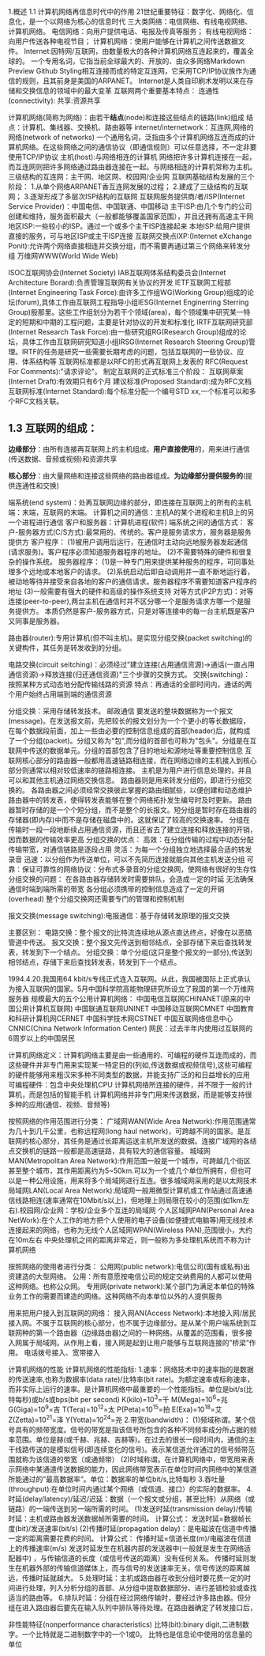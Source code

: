 1.概述
1.1 计算机网络再信息时代中的作用
21世纪重要特征：数字化、网络化、信息化，是一个以网络为核心的信息时代
三大类网络：电信网络、有线电视网络、计算机网络。
  电信网络：向用户提供电话、电报及传真等服务；
  有线电视网络：向用户传送各种电视节目；
  计算机网络：使用户能够在计算机之间传送数据文件。
Internet:因特网/互联网，由数量极大的各种计算机网络互连起来的，覆盖全球的。
  一个专用名词，它指当前全球最大的、开放的、由众多网络Markdown Preview Github Styling相互连接而成的特定互连网，它采用TCP/IP协议族作为通信的规则，且其前身是美国的ARPANET。
Internet是人类自印刷术发明以来在存储和交换信息的领域中的最大变革
互联网两个重要基本特点：
  连通性(connectivity):
  共享:资源共享


计算机网络(简称为网络)：由若干**结点**(node)和连接这些结点的链路(link)组成
  结点：计算机、集线器、交换机、路由器等
internet/internetwork：互连网,网络的网络(network of networks)
  一个通用名词，泛指由多个计算机网络互连而成的计算机网络。在这些网络之间的通信协议（即通信规则）可以任意选择，不一定非要使用TCP/IP协议
主机(host):与网络相连的计算机
网络把许多计算机连接在一起，而互连网则把许多网络通过路由器连接在一起。与网络相连的计算机常称为主机。
三级结构的互连网：主干网、地区网、校园网/企业网
互联网基础结构发展的三个阶段：
  1.从单个网络ARPANET香互连网发展的过程；
  2.建成了三级结构的互联网；
  3.逐渐形成了多层次ISP结构的互联网
互联网服务提供商/者/ISP(Internet Service Provider)：中国电信、中国联通、中国移动
  主干ISP:由几个专门的公司创建和维持，服务面积最大（一般都能够覆盖国家范围），并且还拥有高速主干网
  地区ISP:一些较小的ISP。通过一个或多个主干ISP连接起来
  本地ISP:给用户提供直接的服务，可与地区ISP或主干ISP连接
互联网交换点IXP:(Internet eXchange Ponit):允许两个网络直接相连并交换分组，而不需要再通过第三个网络来转发分组
万维网WWW(World Wide Web)

ISOC互联网协会(Internet Society)
  IAB互联网体系结构委员会(Internet Architecture Borard):负责管理互联网有关协议的开发
    IETF互联网工程部(Internet Engineering Task Force):由许多工作组WG(Working Group)组成的论坛(forum),具体工作由互联网工程指导小组IESG(Internet Enginerring Sterring Group)股那里。这些工作组划分为若干个领域(area)，每个领域集中研究某一特定的短期和中期的工程问题，主要是针对协议的开发和标准化
    IRTF互联网研究部(Internet Research Task Force):由一些研究组RG(Research Group)组成的论坛，具体工作由互联网研究知道小组IRSG(Internet Research Steering Group)管理。IRTF的任务是研究一些需要长期考虑的问题，包括互联网的一些协议、应用、体系结构等
互联网标准都是以RFC的形式再互联网上发表的
RFC(Request For Comments):"请求评论"。
制定互联网的正式标准三个阶段：
  互联网草案(Internet Draft):有效期只有6个月
  建议标准(Proposed Standard):成为RFC文档
  互联网标准(Internet Standard):每个标准分配一个编号STD xx,一个标准可以和多个RFC文档关联。


## 1.3 互联网的组成：
  **边缘部分**：由所有连接再互联网上的主机组成。**用户直接使用**的，用来进行通信(传送数据、音频或视频)和资源共享
  
  **核心部分**：由大量网络和连接这些网络的路由器组成。**为边缘部分提供服务的**(提供连通性和交换)

端系统(end system)：处再互联网边缘的部分，即连接在互联网上的所有的主机
  端：末端，互联网的末端。
计算机之间的通信：主机A的某个进程和主机B上的另一个进程进行通信
客户和服务器：计算机进程(软件)
端系统之间的通信方式：
  客户-服务器方式(C/S方式):最常用的、传统的。客户是服务请求方，服务器是服务提供方
    客户程序：
      (1)被用户调用后运行，在通信时主动向远地服务器发起通信(请求服务)。客户程序必须知道服务器程序的地址。
      (2)不需要特殊的硬件和很复杂的操作系统。
    服务器程序：
      (1)是一种专门用来提供某种服务的程序，可同事处理多个远地或本地客户的请求。
      (2)系统启动后即自动调用并一直不断地运行着，被动地等待并接受来自各地的客户的通信请求。服务器程序不需要知道客户程序的地址
      (3)一般需要有强大的硬件和高级的操作系统支持
  对等方式(P2P方式)：对等连接(peer-to-peer),两台主机在通信时并不区分哪一个是服务请求方哪一个是服务提供方。
    本质仍然是客户-服务器方式，只是对等连接中的每一台主机既是客户又同事是服务器。

路由器(router):专用计算机(但不叫主机)。是实现分组交换(packet switching)的关键构件，其任务是转发收到的分组。

电路交换(circuit seitching)：必须经过”建立连接(占用通信资源)->通话(一直占用通信资源)->释放连接(归还通信资源)"三个步骤的交换方式。
  交换(switching)：按照某种方式动态地分配传输线路的资源
  特点：再通话的全部时间内，通话的两个用户始终占用端到端的通信资源

分组交换：采用存储转发技术。
  邮政通信
要发送的整块数据称为一个报文(message)。在发送报文前，先把较长的报文划分为一个个更小的等长数据段，在每个数据段前面，加上一些由必要的控制信息组成的首部(header)后，就构成了一个分组(packet)。分组又称为"包",而分组的首部也可称为"包头"。分组是在互联网中传送的数据单元。分组的首部包含了目的地址和源地址等重要控制信息
互联网核心部分的路由器一般都用高速链路相连接，而在网络边缘的主机接入到核心部分则通常以相对较低速率的链路相连接。
主机是为用户进行信息处理的，并且可以和其他主机通过网络交换信息。
路由器则是用来转发分组的，即进行分组交换的。
各路由器之间必须经常交换彼此掌握的路由细腻些，以便创建和动态维护路由器中的转发表，使得转发表能够在整个网络拓扑发生编号时及时更新。
路由器暂时存储的是一个个短分组，而不是整个的长报文。短分组是暂时存在路由器的存储器(即内存)中而不是存储在磁盘中的。这就保证了较高的交换速率。
分组在传输时一段一段地断续占用通信资源，而且还省去了建立连接和释放连接的开销，因而数据的传输效率更高
分组交换的优点：
  高效：在分组传输的过程中动态分配传输带宽，对通信链路是逐段占用
  灵活：为每一个分组独立地选择最合适的转发录音
  迅速：以分组作为传送单位，可以不先简历连接就能向其他主机发送分组
  可靠：保证可靠性的网络协议：分布式多录音的分组交换网，使网络有很好的生存性
分组交换的问题：
  在各路由器存储转发时需要排队，会造成一定的时延
  无法确保通信时端到端所需的带宽
  各分组必须携带的控制信息造成了一定的开销(overhead)
  整个分组交换网还需要专门的管理和控制机制

报文交换(message switching):电报通信：基于存储转发原理的报文交换

主要区别：
  电路交换：整个报文的比特流连续地从源点直达终点，好像在以恶搞管道中传送。
  报文交换：整个报文先传送到相邻结点，全部存储下来后查找转发表，转发到下一个结点。
  分组交换：单个分组(这只是整个报文的一部分),传送到相邻结点，存储下来后查找转发表，转发到下一个结点。

1994.4.20.我国用64 kbit/s专线正式连入互联网。从此，我国被国际上正式承认为接入互联网的国家。5月中国科学院高能物理研究所设立了我国的第一个万维网服务器
规模最大的五个公用计算机网络：
  中国电信互联网CHINANET(原来的中国公用计算机互联网)
  中国联通互联网UNINET
  中国移动互联网CMNET
  中国教育和科研计算机网CERNET
  中国科学技术网CSTNET
中国互联网络信息中心CNNIC(China Network Information Center)
网民：过去半年内使用过互联网的6周岁以上的中国居民

计算机网络定义：计算机网络主要是由一些通用的、可编程的硬件互连而成的，而这些硬件并非专门用来实现某一特定目的(列如,传送数据或视频信号),这些可编程的硬件能够用来粗汉宋多种不同类型的数据，并能支持广泛的和日益增长的应用
  可编程硬件：包含中央处理机CPU
  计算机网络所连接的硬件，并不限于一般的计算机，而是包括的智能手机
  计算机网络并非专门用来传送数据，而是能够支持很多种的应用(通信、视频、音频等)

按照网络的作用范围进行分类：
  广域网WAN(Wide Area Network):作用范围通常为几十到几千公里，也称远程网(long haul network)，可跨越不同的国家。是互联网的核心部分，其任务是通过长距离运送主机所发送的数据。连接广域网的各结点交换机的链路一般都是高速链路，具有较大的通信容量。
  城域网MAN(Metropolitan Area Network):作用范围一般是一个城市，可跨越几个街区甚至整个城市，其作用距离约为5~50km.可以为一个或几个单位所拥有，但也可以是一种公用设施，用来将多个局域网进行互连。很多城域网采用的是以太网技术
  局域网LAN(Local Area Network):局域网一般用微型计算机或工作站通过高速通信线路相连(速率通常在10Mbit/s以上)，但地理上则局限在较小的范围(如1km左右).校园网/企业网：学校/企业多个互连的局域网
  个人区域网PAN(Personal Area NetWork):在个人工作的地方把个人使用的电子设备(如便捷式电脑等)用无线技术连接起来的网络，也称为无线个人区域网WPAN(Wireless PAN),范围很小，大约在10m左右
中央处理机之间的距离非常近，则一般称为多处理机系统而不称为计算机网络

按照网络的使用者进行分类：
  公用网(public network):电信公司(国有或私有)出资建造的大型网络。
    公用：所有意愿按电信公司的规定交纳费用的人都可以使用这种网络。也称公众网。
  专用网(private network):某个部门为满足本单位的特殊业务工作的需要而建造的网络。这种网络不向本单位以外的人提供服务

用来把用户接入到互联网的网络：
  接入网AN(Access Network):本地接入网/居民接入网。不属于互联网的核心部分，也不属于边缘部分。是从某个用户端系统到互联网种的第一个路由器（边缘路由器)之间的一种网络。从覆盖的范围看，很多接入网属于局域网。从作用上看，接入网是起到让用户能够与互联网连接的”桥梁“作用。
    电话拨号接入、宽带接入

计算机网络的性能
  计算机网络的性能指标:
    1.速率：网络技术中的速率指的是数据的传送速率,也称为数据率(data rate)/比特率(bit rate)。为额定速率或标称速率，而非实际上运行的速率。是计算机网络中最重要的一个性能指标。单位是bit/s(比特每秒)或b/s或bps(bit per second)
      K(kilo)=10<sup>3</sup>=千
      M(Mega)=10<sup>6</sup>=兆
      G(Giga)=10<sup>9</sup>=吉
      T(Tera)=10<sup>12</sup>=太
      P(Peta)=10<sup>15</sup>=拍
      E(Exa)=10<sup>18</sup>=艾
      Z(Zetta)=10<sup>21</sup>=泽
      Y(Yotta)=10<sup>24</sup>=尧
    2.带宽(bandwidth)：
      (1)频域称谓。某个信号具有的频带宽度。信号的带宽是指该信号所包含的各种不同频率成分所占据的频率范围。单位是赫(或千赫、兆赫、吉赫等)。在过去的很长一段时间内，通信的主干线路传送的是模拟信号(即连续变化的信号)。表示某信道允许通过的信号频带范围就称为该信道的带宽（或通频带）
      (2)时域称谓。在计算机网络中，带宽用来表示网络中某通道传送数据的能力，因此网络带宽表示在单位时间内网络中的某信道所能通过的”最高数据率“。单位：数据率的单位bit/s,比特每秒
    3.吞吐量(throughput):在单位时间内通过某个网络（或信道、接口）的实际的数据率。
    4.时延(delay/latency)/延迟/迟延：数据（一个报文或分组，甚至比特）从网络（或链路）的一端传送到另一端所需的时间。
      (1)发送时延(transmission delay)/传输时延：主机或路由器发送数据帧所需要的时间。
        计算公式：
          发送时延=数据帧长度(bit)/发送速率(bit/s)
      (2)传播时延(propagation delay)：是电磁波在信道中传播一定的距离需要花费的时间。
        计算公式：
          传播时延=信道长度(m)/电磁波在信道上的传播速率(m/s)
    发送时延发生在机器内部的发送器中(一般就是发生在网络适配器中) ，与传输信道的长度（或信号传送的距离）没有任何关系。
    传播时延则发生在机器外部的传输信道媒体上，而与信号的发送速率无关。信号传送的距离越远，传播时延就越大。 
    5.处理时延：主机或路由器在收到分组时要花费一定的时间进行处理，列入分析分组的首部、从分组中提取数据部分、进行差错检验或查找适当的路由等。
    6.排队时延：分组在经过网络传输时，要经过许多路由器。但分组在进入路由器后要先在输入队列中排队等待处理。在路由器确定了转发接口后，


  非性能特征(nonperformance characteristics)
比特(bit):binary digit,二进制数字。一个比特就是二进制数字中的一个1或0。
比特也是信息论中使用的信息量的单位